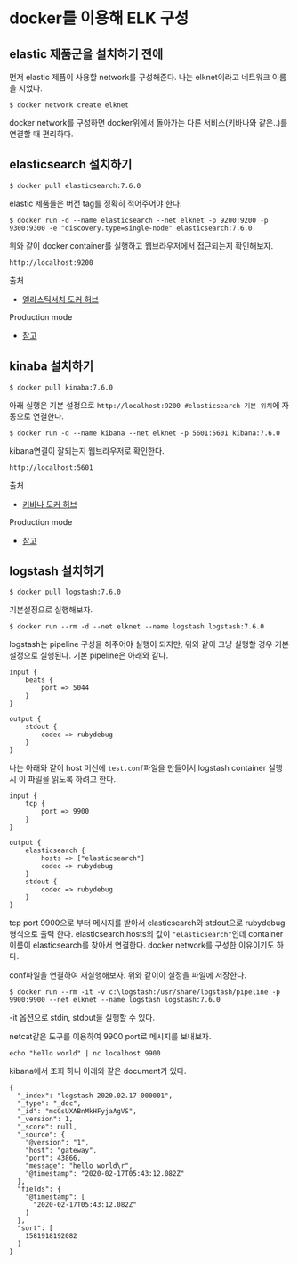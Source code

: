 # docker를 이용해 ELK 구성

## elastic 제품군을 설치하기 전에

먼저 elastic 제품이 사용할 network를 구성해준다. 나는 elknet이라고 네트워크 이름을 지었다.

```
$ docker network create elknet
```

docker network를 구성하면 docker위에서 돌아가는 다른 서비스(키바나와 같은..)를 연결할 때 편리하다. 

## elasticsearch 설치하기

```
$ docker pull elasticsearch:7.6.0
```

elastic 제품들은 버전 tag를 정확히 적어주어야 한다. 

```
$ docker run -d --name elasticsearch --net elknet -p 9200:9200 -p 9300:9300 -e "discovery.type=single-node" elasticsearch:7.6.0
```

위와 같이 docker container를 실행하고 웹브라우저에서 접근되는지 확인해보자.

```
http://localhost:9200
```

출처
* [엘라스틱서치 도커 허브](https://hub.docker.com/_/elasticsearch)

Production mode
* [참고](https://www.elastic.co/guide/en/elasticsearch/reference/7.5/docker.html)

## kinaba 설치하기

```
$ docker pull kinaba:7.6.0
```

아래 실행은 기본 설정으로 `http://localhost:9200 #elasticsearch 기본 위치`에 자동으로 연결한다.

```
$ docker run -d --name kibana --net elknet -p 5601:5601 kibana:7.6.0
```

kibana연결이 잘되는지 웹브라우저로 확인한다.

```
http://localhost:5601
```

출처
* [키바나 도커 허브](https://hub.docker.com/_/kibana)

Production mode
* [참고](https://www.elastic.co/guide/en/kibana/current/docker.html)

## logstash 설치하기

```
$ docker pull logstash:7.6.0
```

기본설정으로 실행해보자.

```
$ docker run --rm -d --net elknet --name logstash logstash:7.6.0
```

logstash는 pipeline 구성을 해주어야 실행이 되지만, 위와 같이 그냥 실행할 경우 기본 설정으로 실행된다. 기본 pipeline은 아래와 같다.

```
input {
    beats {
        port => 5044
    }
}

output {
    stdout {
        codec => rubydebug
    }
}
```

나는 아래와 같이 host 머신에 `test.conf`파일을 만들어서 logstash container 실행 시 이 파일을 읽도록 하려고 한다.

```
input {
    tcp {
        port => 9900
    }
}

output {
    elasticsearch {
        hosts => ["elasticsearch"]
        codec => rubydebug
    }
    stdout {
        codec => rubydebug
    }
}
```

tcp port 9900으로 부터 메시지를 받아서 elasticsearch와 stdout으로 rubydebug 형식으로 출력 한다. elasticsearch.hosts의 값이 `"elasticsearch"`인데 container 이름이 elasticsearch를 찾아서 연결한다. docker network를 구성한 이유이기도 하다.

conf파일을 연결하여 재실행해보자. 위와 같이이 설정을 파일에 저장한다.

```
$ docker run --rm -it -v c:\logstash:/usr/share/logstash/pipeline -p 9900:9900 --net elknet --name logstash logstash:7.6.0
```

-it 옵션으로 stdin, stdout을 실행할 수 있다.

netcat같은 도구를 이용하여 9900 port로 메시지를 보내보자.

```
echo "hello world" | nc localhost 9900
```

kibana에서 조회 하니 아래와 같은 document가 있다.

```
{
  "_index": "logstash-2020.02.17-000001",
  "_type": "_doc",
  "_id": "mcGsUXABnMkHFyjaAgVS",
  "_version": 1,
  "_score": null,
  "_source": {
    "@version": "1",
    "host": "gateway",
    "port": 43866,
    "message": "hello world\r",
    "@timestamp": "2020-02-17T05:43:12.082Z"
  },
  "fields": {
    "@timestamp": [
      "2020-02-17T05:43:12.082Z"
    ]
  },
  "sort": [
    1581918192082
  ]
}
```

